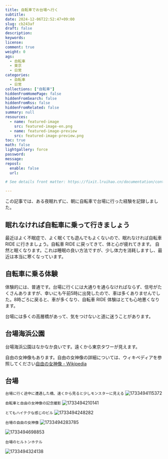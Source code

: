 ```yaml
---
title: 自転車でお台場へ行く
subtitle:
date: 2024-12-06T22:52:47+09:00
slug: cb243af
draft: false
description:
keywords:
license:
comment: true
weight: 0
ags:
  - 自転車
  - 東京
  - 日常
categories:
  - 自転車
  - 日常
collections: ["自転車"]
hiddenFromHomePage: false
hiddenFromSearch: false
hiddenFromRss: false
hiddenFromRelated: false
summary: null
resources:
  - name: featured-image
    src: featured-image-en.png
  - name: featured-image-preview
    src: featured-image-preview.png
toc: true
math: false
lightgallery: force
password:
message:
repost:
  enable: false
  url:

# See details front matter: https://fixit.lruihao.cn/documentation/content-management/introduction/#front-matter

---
```


この記事では、ある夜眠れずに、朝に自転車で台場に行った経験を記録しました。

<!--more-->

## 眠れなければ自転車に乗って行きましょう

最近はよく不眠症で、よく眠くても遊んでもよくないので、眠れなければ自転車 RIDE に行きましょう。自転車 RIDE に戻ってきて、体と心が疲れてきます。
自然と眠くなります。これは睡眠の良い方法ですが、少し体力を消耗しますし、最近は本当に寒くなっています。

## 自転車に乗る体験

体験的には、普通です。台場に行くには大通りを通らなければならず、信号がたくさんありますが、幸いにも午前5時に出発したので、車は多くありませんでした。8時ごろに戻ると、車が多くなり、自転車 RIDE 体験はとても心地悪くなります。

台場には多くの高層橋があって、気をつけないと道に迷うことがあります。

## 台場海浜公園

台場海浜公園はなかなか良いです。遠くから東京タワーが見えます。

自由の女神像もあります。自由の女神像の詳細については、ウィキペディアを参照してください[自由の女神像 - Wikipedia](https://ja.wikipedia.org/wiki/%E8%87%AA%E7%94%B1%E3%81%AE%E5%A5%B3%E7%A5%9E%E5%83%8F#%E6%9D%B1%E4%BA%AC%E9%83%BD%E6%B8%AF%E5%8C%BA)

## 台場
`台場に行く途中に遭遇した橋、遠くから見ると少しモンスターに見える`
![1733494115372](image/index/1733494115372.png)

`自転車と自由の女神像の記念撮影`
![1733494210141](image/index/1733494210141.png)

`とてもハイテクな感じのビル`
![1733494248282](image/index/1733494248282.png)

`台場の自由の女神像`
![1733494283785](image/index/1733494283785.png)

![1733494698853](image/index/1733494698853.png)

`台場のヒルトンホテル`

![1733494324138](image/index/1733494324138.png)